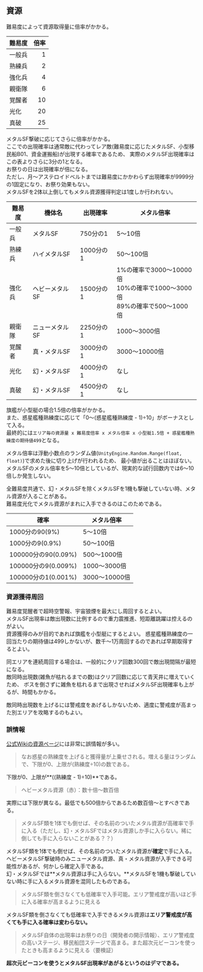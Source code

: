 ## 資源

難易度によって資源取得量に倍率がかかる。  

| 難易度 | 倍率 |
|--------|-----:|
| 一般兵 | 1    |
| 熟練兵 | 2    |
| 強化兵 | 4    |
| 親衛隊 | 6    |
| 覚醒者 | 10   |
| 光化   | 20   |
| 真破   | 25   |

メタルSF撃破に応じてさらに倍率がかかる。  
ここでの出現確率は通常敵に代わってレア敵(難易度に応じたメタルSF、小型移民船B01、資金運搬船)が出現する確率であるため、
実際のメタルSF出現確率はこの表よりさらに3分の1となる。  
お祭りの日は出現確率が倍になる。  
ただし、月～アステロイドベルトまでは難易度にかかわらず出現確率が9999分の1固定になり、お祭り効果もない。  
メタルSFを2体以上倒してもメタル資源獲得判定は1度しか行われない。  

| 難易度 | 機体名         |出現確率  | メタル倍率                                                                       |
|--------|----------------|----------|----------------------------------------------------------------------------------|
| 一般兵 | メタルSF       |750分の1  | 5～10倍                                                                          |
| 熟練兵 | ハイメタルSF   |1000分の1 | 50～100倍                                                                        |
| 強化兵 | ヘビーメタルSF |1500分の1 | 1%の確率で3000～10000倍<br />10%の確率で1000～3000倍<br />89%の確率で500～1000倍 |
| 親衛隊 | ニューメタルSF |2250分の1 | 1000～3000倍                                                                     |
| 覚醒者 | 真・メタルSF   |3000分の1 | 3000～10000倍                                                                    |
| 光化   | 幻・メタルSF   |4000分の1 | なし                                                                             |
| 真破   | 幻・メタルSF   |4500分の1 | なし                                                                             |

旗艦が小型艇の場合1.5倍の倍率がかかる。  
また、惑星艦種熟練度に応じて「0～(惑星艦種熟練度 - 1)÷10」がボーナスとして入る。  
最終的には`エリア毎の資源量 x 難易度倍率 x メタル倍率 x 小型艇1.5倍 + 惑星艦種熟練度の期待値499`となる。  

メタル倍率は浮動小数点のランダム値(`UnityEngine.Random.Range(float, float)`)で求めた後に切り上げが行われるため、
最小値が出ることはほぼない。  
メタルSFのメタル倍率を5～10倍としているが、現実的な試行回数内では6～10倍しか発生しない。  

全難易度共通で、幻・メタルSFを除くメタルSFを1機も撃破していない時、メタル資源が入ることがある。  
難易度光化でメタル資源がまれに入手できるのはこのためである。  

| 確率                | メタル倍率    |
|---------------------|---------------|
| 1000分の90(9%)      | 5～10倍       |
| 1000分の9(0.9%)     | 50～100倍     |
| 100000分の90(0.09%) | 500～1000倍   |
| 100000分の9(0.009%) | 1000～3000倍  |
| 100000分の1(0.001%) | 3000～10000倍 |


### 資源獲得周回

難易度覚醒者で超時空警報、宇宙狼煙を最大にし周回するとよい。  
メタルSF出現率は敵出現数に比例するので重力震推進、短距離跳躍は控えるのがよい。  
資源獲得のみが目的であれば旗艦を小型艇にするとよい。
惑星艦種熟練度の一回当たりの期待値は499しかないが、数千～1万周回するのであれば早期取得するとよい。  

同エリアを連続周回する場合は、一般的にクリア回数300回で敵出現間隔が最短になる。  
敵同時出現数(雑魚が枯れるまでの数)はクリア回数に応じて青天井に増えていくため、
ボスを倒さずに雑魚を枯れるまで出現させればメタルSF出現確率も上がるが、時間もかかる。  

敵同時出現数を上げるには警戒度をあげるしかないため、適度に警戒度が高まった別エリアを攻略するのもよい。  

### 誤情報

[公式Wikiの資源ページ](https://seesaawiki.jp/spacebattleshipstory/d/%bb%f1%b8%bb)には非常に誤情報が多い。  

> なお惑星の熟練度を上げると獲得量が上乗せされる。増える量はランダムで、下限が0、上限が(熟練度÷10)の数である。  

下限が0、上限が**((熟練度 - 1)÷10)**である。  

> ヘビーメタル資源（赤）：数十倍～数百倍  

実際には下限が異なる。最低でも500倍からであるため数百倍～とすべきである。  

> メタルSF類を1体でも倒せば、その名前のついたメタル資源が高確率で手に入る（ただし、幻・メタルSFではメタル資源しか手に入らない。稀に倒しても手に入らないことがある？？）  

メタルSF類を1体でも倒せば、その名前のついたメタル資源が**確定**で手に入る。  
ヘビーメタルSF撃破時のみニューメタル資源、真・メタル資源が入手できる可能性があるが、何かしら確定入手である。  
幻・メタルSFでは**メタル資源は手に入らない。**メタルSFを1機も撃破していない時に手に入るメタル資源を混同したものである。  

> メタルSF類を倒さなくても低確率で入手可能。エリア警戒度が高いほど手に入る確率が高まるように見える  

メタルSF類を倒さなくても低確率で入手できるメタル資源は**エリア警戒度が高くても手に入る確率は変わらない。**  

> メタルSF自体の出現率はお祭りの日（開発者の開示情報）、エリア警戒度の高いステージ、移民船団ステージで高まる。また超次元ビーコンを使ったときも高まるように見える（要検証）  

**超次元ビーコンを使うとメタルSF出現率があがるというのはデマである。**  
